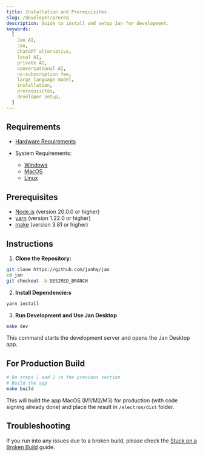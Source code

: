 ```yaml
---
title: Installation and Prerequisites
slug: /developer/prereq
description: Guide to install and setup Jan for development.
keywords:
  [
    Jan AI,
    Jan,
    ChatGPT alternative,
    local AI,
    private AI,
    conversational AI,
    no-subscription fee,
    large language model,
    installation,
    prerequisites,
    developer setup,
  ]
---
```


## Requirements

- [Hardware Requirements](../../guides/02-installation/06-hardware.md)

- System Requirements:
  - [Windows](../../install/windows/#system-requirements)
  - [MacOS](../../install/mac/#system-requirements)
  - [Linux](../../install/linux/#system-requirements)

## Prerequisites

- [Node.js](https://nodejs.org/en/) (version 20.0.0 or higher)
- [yarn](https://yarnpkg.com/) (version 1.22.0 or higher)
- [make](https://www.gnu.org/software/make/) (version 3.81 or higher)

## Instructions

1. **Clone the Repository:**

```bash
git clone https://github.com/janhq/jan
cd jan
git checkout -b DESIRED_BRANCH
```

2. **Install Dependencie:s**

```bash
yarn install
```

3. **Run Development and Use Jan Desktop**

```bash
make dev
```

This command starts the development server and opens the Jan Desktop app.

## For Production Build

```bash
# Do steps 1 and 2 in the previous section
# Build the app
make build
```

This will build the app MacOS (M1/M2/M3) for production (with code signing already done) and place the result in `/electron/dist` folder.

## Troubleshooting

If you run into any issues due to a broken build, please check the [Stuck on a Broken Build](../../troubleshooting/stuck-on-broken-build) guide.
